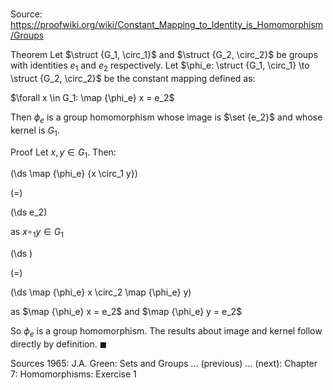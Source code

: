 # 

Source: https://proofwiki.org/wiki/Constant_Mapping_to_Identity_is_Homomorphism/Groups

Theorem
Let $\struct {G_1, \circ_1}$ and $\struct {G_2, \circ_2}$ be groups with identities $e_1$ and $e_2$ respectively.
Let $\phi_e: \struct {G_1, \circ_1} \to \struct {G_2, \circ_2}$ be the constant mapping defined as:

$\forall x \in G_1: \map {\phi_e} x = e_2$

Then $\phi_e$ is a group homomorphism whose image is $\set {e_2}$ and whose kernel is $G_1$.


Proof
Let $x, y \in G_1$.
Then:














\(\ds \map {\phi_e} {x \circ_1 y}\)

\(=\)







\(\ds e_2\)





as $x \circ_1 y \in G_1$














\(\ds \)

\(=\)







\(\ds \map {\phi_e} x \circ_2 \map {\phi_e} y\)





as $\map {\phi_e} x = e_2$ and $\map {\phi_e} y = e_2$




So $\phi_e$ is a group homomorphism.
The results about image and kernel follow directly by definition.
$\blacksquare$


Sources
1965: J.A. Green: Sets and Groups ... (previous) ... (next): Chapter $7$: Homomorphisms: Exercise $1$




